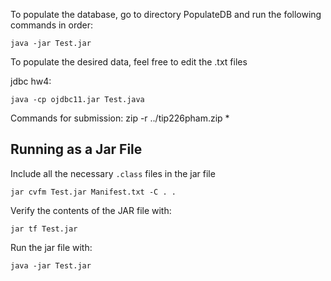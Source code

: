 To populate the database, go to directory PopulateDB and run the following commands in order:
```
java -jar Test.jar
```
To populate the desired data, feel free to edit the .txt files

jdbc hw4:
```
java -cp ojdbc11.jar Test.java
```
Commands for submission:
zip -r ../tip226pham.zip *

## Running as a Jar File

Include all the necessary `.class` files in the jar file
```
jar cvfm Test.jar Manifest.txt -C . .
```

Verify the contents of the JAR file with:
```
jar tf Test.jar
```

Run the jar file with:
```
java -jar Test.jar
```
